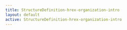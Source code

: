 ```yaml
---
title: StructureDefinition-hrex-organization-intro
layout: default
active: StructureDefinition-hrex-organization-intro
---
```


